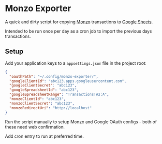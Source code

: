# Monzo Exporter

A quick and dirty script for copying [Monzo](https://monzo.com/) transactions to [Google Sheets](https://www.google.com/sheets/about/).

Intended to be run once per day as a cron job to import the previous days transactions.

## Setup

Add your application keys to a `appsettings.json` file in the project root:

```JSON
{
  "oauthPath": "~/.config/monzo-exporter/",
  "googleClientId": "abc123.apps.googleusercontent.com",
  "googleClientSecret": "abc123",
  "googleSpreadsheetId": "abc123",
  "googleSpreadsheetRange": "Transactions!A2:A",
  "monzoClientId": "abc123",
  "monzoClientSecret": "abc123",
  "monzoRedirectUri": "http://localhost"
}
```

Run the script manually to setup Monzo and Google OAuth configs - both of these need web confirmation.

Add cron entry to run at preferred time.
